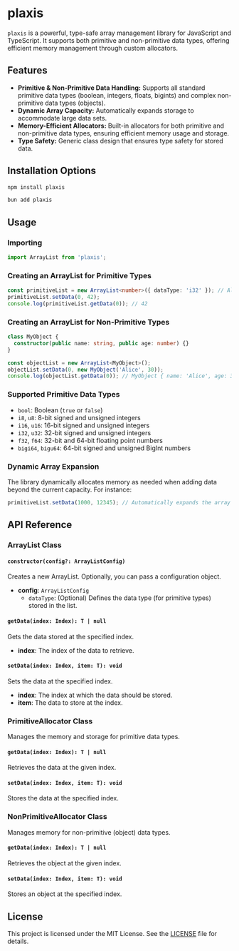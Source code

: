 # plaxis

`plaxis` is a powerful, type-safe array management library for JavaScript and TypeScript. It supports both primitive and non-primitive data types, offering efficient memory management through custom allocators.

## Features

- **Primitive & Non-Primitive Data Handling:** Supports all standard primitive data types (boolean, integers, floats, bigints) and complex non-primitive data types (objects).
- **Dynamic Array Capacity:** Automatically expands storage to accommodate large data sets.
- **Memory-Efficient Allocators:** Built-in allocators for both primitive and non-primitive data types, ensuring efficient memory usage and storage.
- **Type Safety:** Generic class design that ensures type safety for stored data.

## Installation Options

```bash
npm install plaxis
```

```bash
bun add plaxis
```

## Usage

### Importing

```typescript
import ArrayList from 'plaxis';
```

### Creating an ArrayList for Primitive Types

```typescript
const primitiveList = new ArrayList<number>({ dataType: 'i32' }); // Allocates memory for 32-bit signed integers
primitiveList.setData(0, 42);
console.log(primitiveList.getData(0)); // 42
```

### Creating an ArrayList for Non-Primitive Types

```typescript
class MyObject {
  constructor(public name: string, public age: number) {}
}

const objectList = new ArrayList<MyObject>();
objectList.setData(0, new MyObject('Alice', 30));
console.log(objectList.getData(0)); // MyObject { name: 'Alice', age: 30 }
```

### Supported Primitive Data Types

- `bool`: Boolean (`true` or `false`)
- `i8`, `u8`: 8-bit signed and unsigned integers
- `i16`, `u16`: 16-bit signed and unsigned integers
- `i32`, `u32`: 32-bit signed and unsigned integers
- `f32`, `f64`: 32-bit and 64-bit floating point numbers
- `bigi64`, `bigu64`: 64-bit signed and unsigned BigInt numbers

### Dynamic Array Expansion

The library dynamically allocates memory as needed when adding data beyond the current capacity. For instance:

```typescript
primitiveList.setData(1000, 12345); // Automatically expands the array capacity if needed
```

## API Reference

### ArrayList Class

#### `constructor(config?: ArrayListConfig)`

Creates a new ArrayList. Optionally, you can pass a configuration object.

- **config**: `ArrayListConfig`
  - `dataType`: (Optional) Defines the data type (for primitive types) stored in the list.

#### `getData(index: Index): T | null`

Gets the data stored at the specified index.

- **index**: The index of the data to retrieve.

#### `setData(index: Index, item: T): void`

Sets the data at the specified index.

- **index**: The index at which the data should be stored.
- **item**: The data to store at the index.

### PrimitiveAllocator Class

Manages the memory and storage for primitive data types.

#### `getData(index: Index): T | null`

Retrieves the data at the given index.

#### `setData(index: Index, item: T): void`

Stores the data at the specified index.

### NonPrimitiveAllocator Class

Manages memory for non-primitive (object) data types.

#### `getData(index: Index): T | null`

Retrieves the object at the given index.

#### `setData(index: Index, item: T): void`

Stores an object at the specified index.

## License

This project is licensed under the MIT License. See the [LICENSE](https://github.com/icanvardar/plaxis/blob/main/LICENSE) file for details.
